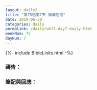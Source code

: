 ```yaml
---
layout: daily2
title: "第75週第7天 補漏拾遺"
date: 2019-06-30
categories: daily
permalink: /daily/wk75-day7-daily.html
weekNum: 75
dayNum: 7
---
```


{%- include BibleLinks.html -%}

### 禱告：

### 筆記與回應：
